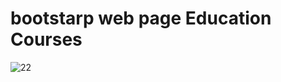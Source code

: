 # bootstarp web page Education Courses
![22](https://github.com/aref3dx/bootstarp/assets/32131989/2d2c12a8-a1b2-43a8-b62a-a9996e85a7b9)
